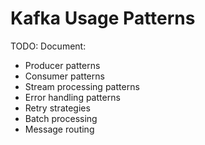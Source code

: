 # Kafka Usage Patterns

TODO: Document:
- Producer patterns
- Consumer patterns
- Stream processing patterns
- Error handling patterns
- Retry strategies
- Batch processing
- Message routing
